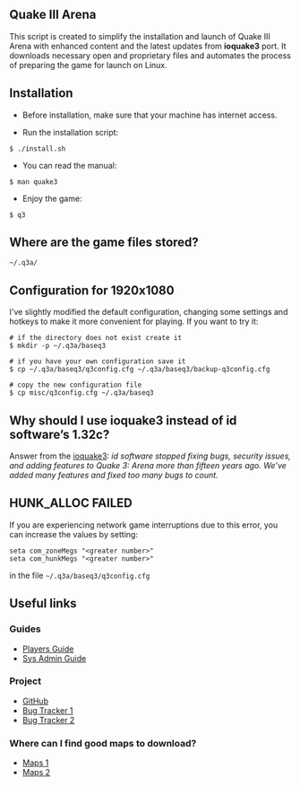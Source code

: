 ## Quake III Arena
This script is created to simplify the installation and launch of Quake III
Arena with enhanced content and the latest updates from **ioquake3** port. It
downloads necessary open and proprietary files and automates the process of
preparing the game for launch on Linux.

## Installation

- Before installation, make sure that your machine has internet access.

- Run the installation script:
```
$ ./install.sh
```

- You can read the manual:
```
$ man quake3
```

- Enjoy the game:
```
$ q3
```

## Where are the game files stored?
```
~/.q3a/
```

## Configuration for 1920x1080
I've slightly modified the default configuration, changing some settings and
hotkeys to make it more convenient for playing. If you want to try it:

```
# if the directory does not exist create it
$ mkdir -p ~/.q3a/baseq3

# if you have your own configuration save it
$ cp ~/.q3a/baseq3/q3config.cfg ~/.q3a/baseq3/backup-q3config.cfg

# copy the new configuration file
$ cp misc/q3config.cfg ~/.q3a/baseq3
```

## Why should I use ioquake3 instead of id software’s 1.32c?
Answer from the
[ioquake3](https://ioquake3.org/help/players-guide/#whyioquake3):
*id software stopped fixing bugs, security issues, and adding features to Quake
3: Arena more than fifteen years ago. We’ve added many features and fixed too
many bugs to count.*

## HUNK_ALLOC FAILED
If you are experiencing network game interruptions due to this error, you can
increase the values by setting:
```
seta com_zoneMegs "<greater number>"
seta com_hunkMegs "<greater number>"
```
in the file ```~/.q3a/baseq3/q3config.cfg```

## Useful links

### Guides
- [Players Guide](https://ioquake3.org/help/players-guide/)
- [Sys Admin Guide](https://ioquake3.org/help/sys-admin-guide/)

### Project
- [GitHub](https://github.com/ioquake/ioq3)
- [Bug Tracker 1](https://github.com/ioquake/ioq3/issues)
- [Bug Tracker 2](https://bugzilla.icculus.org/describecomponents.cgi?product=ioquake3)

### Where can I find good maps to download?
- [Maps 1](https://lvlworld.com)
- [Maps 2](https://ru.ws.q3df.org/maps)
